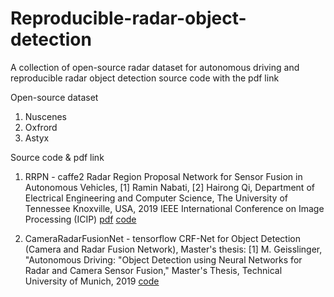 # Reproducible-radar-object-detection


A collection of open-source radar dataset for autonomous driving and reproducible radar object detection source code with the pdf link

Open-source dataset 
1. Nuscenes 
2. Oxfrord 
3. Astyx




Source code & pdf link 
1. RRPN - caffe2
Radar Region Proposal Network for Sensor Fusion in Autonomous Vehicles, [1] Ramin Nabati, [2] Hairong Qi, Department of Electrical Engineering and Computer Science, The University of Tennessee Knoxville, USA,  2019 IEEE International Conference on Image Processing (ICIP)
[pdf](https://ieeexplore.ieee.org/document/8803392) [code](https://github.com/mrnabati/RRPN)


2. CameraRadarFusionNet - tensorflow
CRF-Net for Object Detection (Camera and Radar Fusion Network), Master's thesis: [1] M. Geisslinger, "Autonomous Driving: "Object Detection using Neural Networks for Radar and Camera Sensor Fusion," Master's Thesis, Technical University of Munich, 2019
[code](https://github.com/TUMFTM/CameraRadarFusionNet#crf-net-for-object-detection-camera-and-radar-fusion-network)

